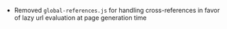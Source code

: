 * Removed `global-references.js` for handling cross-references in favor of lazy url evaluation at page generation time    